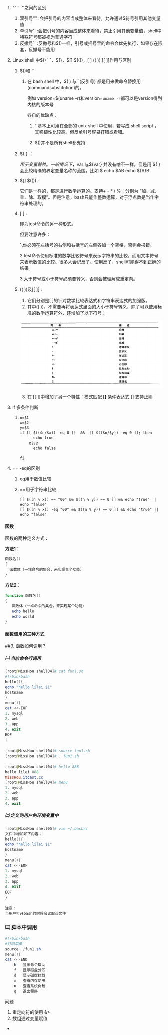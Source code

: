 1. "" `` ''之间的区别

   1. 双引号""   :会把引号的内容当成整体来看待，允许通过$符号引用其他变量值
   2. 单引号''     :会把引号的内容当成整体来看待，禁止引用其他变量值，shell中特殊符号都被视为普通字符
   3. 反撇号``  :反撇号和$()一样，引号或括号里的命令会优先执行，如果存在嵌套，反撇号不能用

2. Linux shell 中$() ` `，${}，$[] $(())，[ ] (( )) [[ ]]作用与区别

   1. $()和 `` 

      1. 在 bash shell 中，$( ) 与``(反引号) 都是用来做命令替换用(commandsubstitution)的。

         例如   version=$(uname -r)和version=`uname -r`都可以是version得到内核的版本号

         各自的优缺点：
         1. ``基本上可用在全部的 unix shell 中使用，若写成 shell script ，其移植性比较高。但反单引号容易打错或看错。

         2. $()并不是所有shell都支持

   2. ${ } ：

      ${ }用于变量替换。一般情况下，$var 与${var} 并没有啥不一样。但是用 ${ } 会比较精确的界定变量名称的范围。比如 $ echo $AB  echo ${A}B

   3. $[] $(()) :

      它们是一样的，都是进行数学运算的。支持+ - * / %：分别为 “加、减、乘、除、取模”。但是注意，bash只能作整数运算，对于浮点数是当作字符串处理的。

   4. [ ] :

      即为test命令的另一种形式。

      但要注意许多：

      1.你必须在左括号的右侧和右括号的左侧各加一个空格，否则会报错。

      2.test命令使用标准的数学比较符号来表示字符串的比较，而用文本符号来表示数值的比较。很多人会记反了。使用反了，shell可能得不到正确的结果。

      3.大于符号或小于符号必须要转义，否则会被理解成重定向。

   5. (( ))及[[ ]] :

      1. 它们分别是[ ]的针对数学比较表达式和字符串表达式的加强版。
      2. 其中(( ))，不需要再将表达式里面的大小于符号转义，除了可以使用标准的数学运算符外，还增加了以下符号：

      ![Screen Shot 2020-04-22 at 7.11.00 PM](Screen%20Shot%202020-04-22%20at%207.11.00%20PM.png)

      3. 在 [[ ]]中增加了另一个特性：模式匹配   **[[** 条件表达式 ]]  支持正则

3. if 多条件判断

   1. ```
      n=$1
      x=$2
      y=$3
      if [[ $(($n/$x)) -eq 0 ]]  &&  [[ $(($n/$y)) -eq 0 ]]; then
            echo true
          else
            echo false
      
      fi
      ```

4. == -eq的区别

   1. eq用于数值比较

   2. ==用于字符串比较

      ```
      [[ $((n % x)) == "00" && $((n % y)) == 0 ]] && echo "true" || echo "false"
      [[ $((n % x)) -eq "00" && $((n % y)) == 0 ]] && echo "true" || echo "false"
      ```


#### 函数

函数的两种定义方式：

**方法1：**

```powershell
函数名()
{
  函数体（一堆命令的集合，来实现某个功能）   
}
```

**方法2：**

```powershell
function 函数名()
{
   函数体（一堆命令的集合，来实现某个功能）
   echo hello
   echo world
}

```

#### 函数调用的三种方式

##3. 函数如何调用？

##### ㈠ 当前命令行调用

~~~powershell
[root@MissHou shell04]# cat fun1.sh 
#!/bin/bash
hello(){
echo "hello lilei $1"
hostname
}
menu(){
cat <<-EOF
1. mysql
2. web
3. app
4. exit
EOF
}

[root@MissHou shell04]# source fun1.sh 
[root@MissHou shell04]# . fun1.sh 

[root@MissHou shell04]# hello 888
hello lilei 888
MissHou.itcast.cc
[root@MissHou shell04]# menu
1. mysql
2. web
3. app
4. exit

~~~

##### ㈡ 定义到用户的环境变量中

~~~powershell
[root@MissHou shell05]# vim ~/.bashrc 
文件中增加如下内容：
hello(){
echo "hello lilei $1"
hostname
}
menu(){
cat <<-EOF
1. mysql
2. web
3. app
4. exit
EOF
}

注意：
当用户打开bash的时候会读取该文件
~~~

### ㈢ 脚本中调用

~~~powershell
#!/bin/bash
#打印菜单
source ./fun1.sh
menu(){
cat <<-END
	h	显示命令帮助
	f	显示磁盘分区
	d	显示磁盘挂载
	m	查看内存使用
	u	查看系统负载
	q	退出程序
~~~





问题

1. 重定向符的使用 &>
2. 数组通过变量赋值





- 

